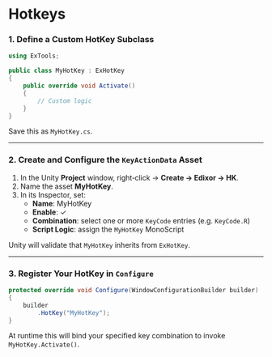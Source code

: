 # Hotkeys

### 1. Define a Custom HotKey Subclass

```csharp
using ExTools;

public class MyHotKey : ExHotKey
{
    public override void Activate()
    {
        // Custom logic
    }
}
```

Save this as `MyHotKey.cs`.

***

### 2. Create and Configure the `KeyActionData` Asset

1. In the Unity **Project** window, right‑click → **Create → Edixor → HK**.
2. Name the asset **MyHotKey**.
3. In its Inspector, set:
   * **Name**: MyHotKey
   * **Enable**: ✓
   * **Combination**: select one or more `KeyCode` entries (e.g. `KeyCode.R`)
   * **Script Logic**: assign the `MyHotKey` MonoScript

Unity will validate that `MyHotKey` inherits from `ExHotKey`.

***

### 3. Register Your HotKey in `Configure`

```csharp
protected override void Configure(WindowConfigurationBuilder builder)
{
    builder
        .HotKey("MyHotKey");
}
```

At runtime this will bind your specified key combination to invoke `MyHotKey.Activate()`.
